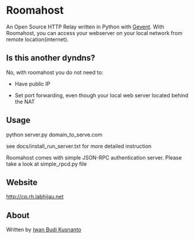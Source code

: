# Roomahost
An Open Source HTTP Relay written in Python with [Gevent](http://www.gevent.org).
With Roomahost, you can access your webserver on your local network from remote location(internet).


## Is this another dyndns?

No, with roomahost you do not need to:

* Have public IP

* Set port forwarding, even though your local web server located behind the NAT


## Usage
python server.py domain_to_serve.com

see docs/install_run_server.txt for more detailed instruction

Roomahost comes with simple JSON-RPC authentication server.
Please take a look at simple_rpcd.py file

## Website

http://cp.rh.labhijau.net


## About
Written by [Iwan Budi Kusnanto](http://ibk.labhijau.net)
